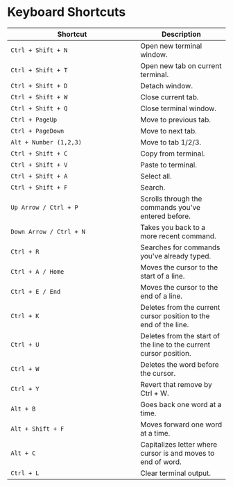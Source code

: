 # Keyboard Shortcuts

<table><thead><tr><th width="283">Shortcut</th><th>Description</th></tr></thead><tbody><tr><td><code>Ctrl + Shift + N</code></td><td>Open new terminal window.</td></tr><tr><td><code>Ctrl + Shift + T</code></td><td>Open new tab on current terminal.</td></tr><tr><td><code>Ctrl + Shift + D</code></td><td>Detach window.</td></tr><tr><td><code>Ctrl + Shift + W</code></td><td>Close current tab.</td></tr><tr><td><code>Ctrl + Shift + Q</code></td><td>Close terminal window.</td></tr><tr><td><code>Ctrl + PageUp</code></td><td>Move to previous tab.</td></tr><tr><td><code>Ctrl + PageDown</code></td><td>Move to next tab.</td></tr><tr><td><code>Alt + Number (1,2,3)</code></td><td>Move to tab 1/2/3.</td></tr><tr><td><code>Ctrl + Shift + C</code></td><td>Copy from terminal.</td></tr><tr><td><code>Ctrl + Shift + V</code></td><td>Paste to terminal.</td></tr><tr><td><code>Ctrl + Shift + A</code></td><td>Select all.</td></tr><tr><td><code>Ctrl + Shift + F</code></td><td>Search.</td></tr><tr><td><code>Up Arrow / Ctrl + P</code></td><td>Scrolls through the commands you've entered before.</td></tr><tr><td><code>Down Arrow / Ctrl + N</code></td><td>Takes you back to a more recent command.</td></tr><tr><td><code>Ctrl + R</code></td><td>Searches for commands you've already typed.</td></tr><tr><td><code>Ctrl + A / Home</code></td><td>Moves the cursor to the start of a line.</td></tr><tr><td><code>Ctrl + E / End</code></td><td>Moves the cursor to the end of a line.</td></tr><tr><td><code>Ctrl + K</code></td><td>Deletes from the current cursor position to the end of the line.</td></tr><tr><td><code>Ctrl + U</code></td><td>Deletes from the start of the line to the current cursor position.</td></tr><tr><td><code>Ctrl + W</code></td><td>Deletes the word before the cursor.</td></tr><tr><td><code>Ctrl + Y</code></td><td>Revert that remove by Ctrl + W.</td></tr><tr><td><code>Alt + B</code></td><td>Goes back one word at a time.</td></tr><tr><td><code>Alt + Shift + F</code></td><td>Moves forward one word at a time.</td></tr><tr><td><code>Alt + C</code></td><td>Capitalizes letter where cursor is and moves to end of word.</td></tr><tr><td><code>Ctrl + L</code></td><td>Clear terminal output.</td></tr></tbody></table>
